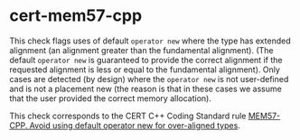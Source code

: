 # cert-mem57-cpp

This check flags uses of default `operator new` where the type has
extended alignment (an alignment greater than the fundamental
alignment). (The default `operator new` is guaranteed to provide the
correct alignment if the requested alignment is less or equal to the
fundamental alignment). Only cases are detected (by design) where the
`operator new` is not user-defined and is not a placement new (the
reason is that in these cases we assume that the user provided the
correct memory allocation).

This check corresponds to the CERT C++ Coding Standard rule [MEM57-CPP.
Avoid using default operator new for over-aligned
types](https://wiki.sei.cmu.edu/confluence/display/cplusplus/MEM57-CPP.+Avoid+using+default+operator+new+for+over-aligned+types).
